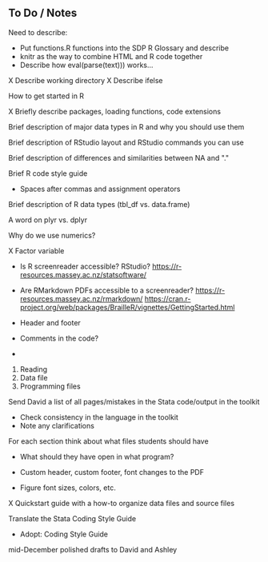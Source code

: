 ## To Do / Notes


Need to describe:
- Put functions.R functions into the SDP R Glossary and describe
- knitr as the way to combine HTML and R code together
- Describe how eval(parse(text))) works...

X Describe working directory
X Describe ifelse

How to get started in R

X Briefly describe packages, loading functions, code extensions

Brief description of major data types in R and why you should use them

Brief description of RStudio layout and RStudio commands you can use

Brief description of differences and similarities between NA and "."

Brief R code style guide
 - Spaces after commas and assignment operators

Brief description of R data types (tbl_df vs. data.frame)

A word on plyr vs. dplyr

Why do we use numerics?

X Factor variable

- Is R screenreader accessible? RStudio?
https://r-resources.massey.ac.nz/statsoftware/
- Are RMarkdown PDFs accessible to a screenreader?
https://r-resources.massey.ac.nz/rmarkdown/
https://cran.r-project.org/web/packages/BrailleR/vignettes/GettingStarted.html

- Header and footer
- Comments in the code?
- 

1. Reading
2. Data file
3. Programming files

Send David a list of all pages/mistakes in the Stata code/output in the toolkit
- Check consistency in the language in the toolkit
- Note any clarifications 

For each section think about what files students should have
- What should they have open in what program?

- Custom header, custom footer, font changes to the PDF
- Figure font sizes, colors, etc.

X Quickstart guide with a how-to organize data files and source files

Translate the Stata Coding Style Guide
- Adopt: Coding Style Guide

mid-December polished drafts to David and Ashley